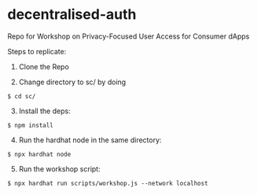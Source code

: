# decentralised-auth
Repo for Workshop on Privacy-Focused User Access for Consumer dApps

Steps to replicate:

1. Clone the Repo 

2. Change directory to sc/ by doing 

```closure 
$ cd sc/
```

3. Install the deps:

```closure 
$ npm install 
```
4. Run the hardhat node in the same directory:
```closure
$ npx hardhat node
```

5. Run the workshop script:
```closure
$ npx hardhat run scripts/workshop.js --network localhost
```
